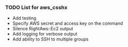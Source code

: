 ### TODO List for aws_csshx

 * Add testing
 * Specify AWS secret and access key on the command
 * Silence RightAws::Ec2 output
 * Add logging for verbose output
 * Add ability to SSH to multiple groups
